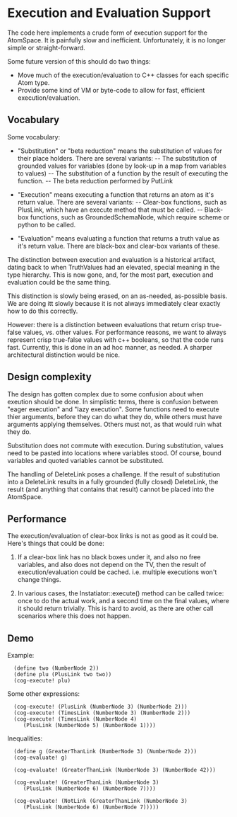
Execution and Evaluation Support
================================

The code here implements a crude form of execution support for the
AtomSpace. It is painfully slow and inefficient.  Unfortunately, it is
no longer simple or straight-forward.

Some future version of this should do two things:
* Move much of the execution/evaluation to C++ classes for each
  specific Atom type.
* Provide some kind of VM or byte-code to allow for fast, efficient
  execution/evaluation.

Vocabulary
----------
Some vocabulary:

* "Substitution" or "beta reduction" means the substitution of values
  for their place holders.
  There are several variants:
  -- The substitution of grounded values for variables (done by look-up
     in a map from variables to values)
  -- The substitution of a function by the result of executing the
     function.
  -- The beta reduction performed by PutLink

* "Execution" means executing a function that returns an atom as it's
  return value. There are several variants:
  -- Clear-box functions, such as PlusLink, which have an execute method
     that must be called.
  -- Black-box functions, such as GroundedSchemaNode, which require
     scheme or python to be called.

* "Evaluation" means evaluating a function that returns a truth value as
  it's return value. There are black-box and clear-box variants of
  these.

The distinction between execution and evaluation is a historical
artifact, dating back to when TruthValues had an elevated, special
meaning in the type hierarchy. This is now gone, and, for the most part,
execution and evaluation could be the same thing.

This distinction is slowly being erased, on an as-needed, as-possible
basis.  We are doing itt slowly because it is not always immediately
clear exactly how to do this correctly.

However: there is a distinction between evaluations that return crisp
true-false values, vs. other values. For performance reasons, we want to
always represent crisp true-false values with c++ booleans, so that the
code runs fast. Currently, this is done in an ad hoc manner, as needed.
A sharper architectural distinction would be nice.


Design complexity
-----------------
The design has gotten complex due to some confusion about when exeution
should be done. In simplistic terms, there is confusion between "eager
execution" and "lazy execution".  Some functions need to execute thier
arguments, before they can do what they do, while others must have
arguments applying themselves. Others must not, as that would ruin what
they do.

Substitution does not commute with execution. During substitution,
values need to be pasted into locations where variables stood. Of
course, bound variables and quoted variables cannot be substituted.

The handling of DeleteLink poses a challenge. If the result of
substitution into a DeleteLink results in a fully grounded (fully
closed) DeleteLink, the result (and anything that contains that result)
cannot be placed into the AtomSpace.


Performance
-----------
The execution/evaluation of clear-box links is not as good as it could
be.  Here's things that could be done:

1) If a clear-box link has no black boxes under it, and also no free
variables, and also does not depend on the TV, then the result of
execution/evaluation could be cached. i.e. multiple executions won't
change things.

2) In various cases, the Instatiator::execute() method can be called
twice: once to do the actual work, and a second time on the final
values, where it should return trivially.  This is hard to avoid, as
there are other call scenarios where this does not happen.

Demo
----
Example:
```
  (define two (NumberNode 2))
  (define plu (PlusLink two two))
  (cog-execute! plu)
```
Some other expressions:
```
  (cog-execute! (PlusLink (NumberNode 3) (NumberNode 2)))
  (cog-execute! (TimesLink (NumberNode 3) (NumberNode 2)))
  (cog-execute! (TimesLink (NumberNode 4)
     (PlusLink (NumberNode 5) (NumberNode 1))))
```
Inequalities:
```
  (define g (GreaterThanLink (NumberNode 3) (NumberNode 2)))
  (cog-evaluate! g)

  (cog-evaluate! (GreaterThanLink (NumberNode 3) (NumberNode 42)))

  (cog-evaluate! (GreaterThanLink (NumberNode 3)
     (PlusLink (NumberNode 6) (NumberNode 7))))

  (cog-evaluate! (NotLink (GreaterThanLink (NumberNode 3)
     (PlusLink (NumberNode 6) (NumberNode 7)))))
```
